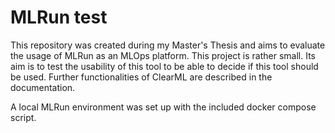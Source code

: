 # MLRun test

This repository was created during my Master's Thesis and aims to evaluate the usage of MLRun as an MLOps platform. This project is rather small. Its aim is to test the usability of this tool to be able to decide if this tool should be used. Further functionalities of ClearML are described in the documentation.

A local MLRun environment was set up with the included docker compose script.
